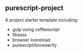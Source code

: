 ## purescript-project

A project starter template including:

 * gulp using coffeescript
 * libsass
 * browser livereload
 * purescript/browserify


